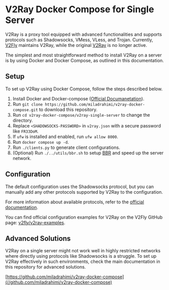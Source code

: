 # V2Ray Docker Compose for Single Server

V2Ray is a proxy tool equipped with advanced functionalities and supports protocols such as Shadowsocks, VMess, VLess,   and Trojan.
Currently, [V2Fly](//www.v2fly.org) maintains V2Ray, while the original [V2Ray](//v2ray.com) is no longer active.

The simplest and most straightforward method to install V2Ray on a server is by using Docker and Docker Compose,
as outlined in this documentation.

## Setup

To set up V2Ray using Docker Compose, follow the steps described below.

1. Install Docker and Docker-compose ([Official Documanetation](//docs.docker.com/engine/install/#supported-platforms)).
1. Run `git clone https://github.com/miladrahimi/v2ray-docker-compose.git` to download this repository.
1. Run `cd v2ray-docker-compose/v2ray-single-server` to change the directory.
1. Replace `<SHADOWSOCKS-PASSWORD>` in `v2ray.json` with a secure password like `FR33DoM`.
1. If `ufw` is installed and enabled, run `ufw allow 8000`.
1. Run `docker compose up -d`.
1. Run `./clients.py` to generate client configurations.
1. (Optional) Run `./../utils/bbr.sh` to setup [BBR](//github.com/google/bbr) and speed up the server network.

## Configuration

The default configuration uses the Shadowsocks protocol, but you can manually add any other protocols supported by V2Ray to the configuration.

For more information about available protocols, refer to the [official documentation](//www.v2fly.org/v5/config/inbound.html).

You can find official configuration examples for V2Ray on the V2Fly GitHub page: [v2fly/v2ray-examples](//github.com/v2fly/v2ray-examples).

## Advanced Solutions

V2Ray on a single server might not work well in highly restricted networks where directly using protocols like Shadowsocks is a struggle.
To set up V2Ray effectively in such environments, check the main documentation in this repository for advanced solutions.

[https://github.com/miladrahimi/v2ray-docker-compose](//github.com/miladrahimi/v2ray-docker-compose)
